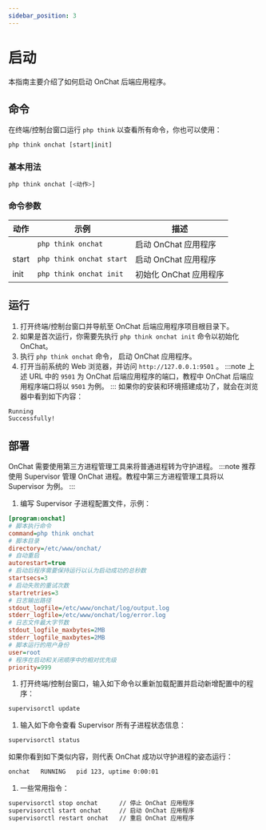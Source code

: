 ```yaml
---
sidebar_position: 3
---
```


# 启动

本指南主要介绍了如何启动 OnChat 后端应用程序。

## 命令

在终端/控制台窗口运行 `php think` 以查看所有命令，你也可以使用：

```bash
php think onchat [start|init]
```

### 基本用法

```bash
php think onchat [<动作>]
```

### 命令参数

| 动作 | 示例 | 描述 |
| - | - | - |
|         | `php think onchat`         | 启动 OnChat 应用程序 |
| start   | `php think onchat start`   | 启动 OnChat 应用程序 |
| init    | `php think onchat init`    | 初始化 OnChat 应用程序 |

## 运行

1. 打开终端/控制台窗口并导航至 OnChat 后端应用程序项目根目录下。
1. 如果是首次运行，你需要先执行 `php think onchat init` 命令以初始化 OnChat。
1. 执行 `php think onchat` 命令， 启动 OnChat 应用程序。
1. 打开当前系统的 Web 浏览器，并访问 `http://127.0.0.1:9501` 。
  :::note
  上述 URL 中的 `9501` 为 OnChat 后端应用程序的端口，教程中 OnChat 后端应用程序端口将以 `9501` 为例。
  :::
  如果你的安装和环境搭建成功了，就会在浏览器中看到如下内容：

  ```txt
  Running
  Successfully!
  ```

## 部署

OnChat 需要使用第三方进程管理工具来将普通进程转为守护进程。
:::note
推荐使用 Supervisor 管理 OnChat 进程。教程中第三方进程管理工具将以 Supervisor 为例。
:::

1. 编写 Supervisor 子进程配置文件，示例：

  ```ini
  [program:onchat]
  # 脚本执行命令
  command=php think onchat
  # 脚本目录
  directory=/etc/www/onchat/
  # 自动重启
  autorestart=true
  # 启动后程序需要保持运行以认为启动成功的总秒数
  startsecs=3
  # 启动失败的重试次数
  startretries=3
  # 日志输出路径
  stdout_logfile=/etc/www/onchat/log/output.log
  stderr_logfile=/etc/www/onchat/log/error.log
  # 日志文件最大字节数
  stdout_logfile_maxbytes=2MB
  stderr_logfile_maxbytes=2MB
  # 脚本运行的用户身份
  user=root
  # 程序在启动和关闭顺序中的相对优先级
  priority=999
  ```

1. 打开终端/控制台窗口，输入如下命令以重新加载配置并启动新增配置中的程序：

  ```bash
  supervisorctl update
  ```

1. 输入如下命令查看 Supervisor 所有子进程状态信息：

  ```bash
  supervisorctl status
  ```

  如果你看到如下类似内容，则代表 OnChat 成功以守护进程的姿态运行：

  ```bash
  onchat   RUNNING   pid 123, uptime 0:00:01
  ```

1. 一些常用指令：

  ```bash
  supervisorctl stop onchat      // 停止 OnChat 应用程序
  supervisorctl start onchat     // 启动 OnChat 应用程序
  supervisorctl restart onchat   // 重启 OnChat 应用程序
  ```
